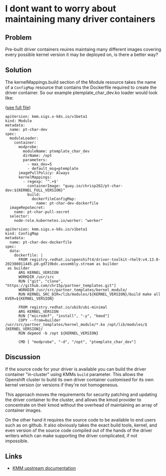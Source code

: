 # I dont want to worry about maintaining many driver containers

## Problem

Pre-built driver containers reuires maintaing many different images covering every possible kernel version it may be deployed on, is there a better way?

## Solution


The kernelMappings.build section of the Module resource takes the name of a `ConfigMap` resource that contains the Dockerfile required to create the driver container. So our example ptemplate_char_dev.ko loader would look like:

([see full file](build_module.yaml))

```
apiVersion: kmm.sigs.x-k8s.io/v1beta1
kind: Module
metadata:
  name: pt-char-dev
spec:
  moduleLoader:
    container:
      modprobe:
        moduleName: ptemplate_char_dev
        dirName: /opt
        parameters:
          - max_dev=5
          - default_msg=ptemplate
      imagePullPolicy: Always
      kernelMappings:
        - regexp: '^.+$'
          containerImage: "quay.io/chrisp262/pt-char-dev:${KERNEL_FULL_VERSION}"
          build:
            dockerfileConfigMap:
              name: pt-char-dev-dockerfile
  imageRepoSecret:
    name: pt-char-pull-secret
  selector:
    node-role.kubernetes.io/worker: "worker"

apiVersion: kmm.sigs.x-k8s.io/v1beta1
kind: ConfigMap
metadata:
  name: pt-char-dev-dockerfile
spec:
  data:
    dockerfile: |
      FROM registry.redhat.io/openshift4/driver-toolkit-rhel9:v4.13.0-202308011445.p0.gd719bdc.assembly.stream as builder
 as builder
      ARG KERNEL_VERSION
      WORKDIR /usr/src
      RUN ["git", "clone", "https://github.com/chr15p/partner_templates.git"]
      WORKDIR /usr/src/partner_templates/kernel_module/
      RUN KERNEL_SRC_DIR=/lib/modules/${KERNEL_VERSION}/build make all KVER=${KERNEL_VERSION}

      FROM registry.redhat.io/ubi9/ubi-minimal
      ARG KERNEL_VERSION
      RUN ["microdnf", "install", "-y", "kmod"]
      COPY --from=builder /usr/src/partner_templates/kernel_module/*.ko /opt/lib/modules/$ {KERNEL_VERSION}/
      RUN depmod -b /opt ${KERNEL_VERSION}

      CMD [ "modprobe", "-d", "/opt", "ptemplate_char_dev"]
```


## Discussion

If the source code for your driver is available you can build the driver container "in-cluster" using KMMs `build` parameter.  This allows the Openshift cluster to build its own driver container customised for its own kernel version (or versions if they're not homogeneous.

This approach moves the requirements for security patching and updating the driver container to the cluster, and allows the kmod provider to concentrate on their kmod without the overhead of maintaining an array of container images.

On the other hand it requires the source code to be available to end users such as on github. It also obviously takes the exact build tools, kernel, and even version of the source code compiled out of the hands of the driver writers which can make supporting the driver complicated, if not impossible.



## Links

* [KMM upstream documentation](https://kmm.sigs.k8s.io/documentation/module_loader_image/)

